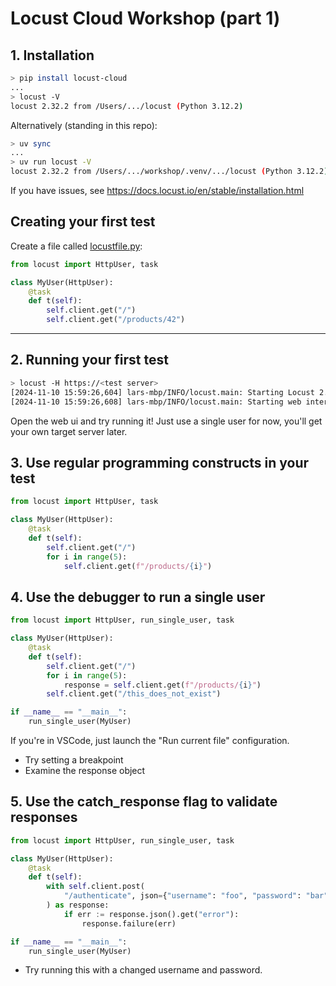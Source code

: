 # Locust Cloud Workshop (part 1)

## 1. Installation

```bash
> pip install locust-cloud
...
> locust -V
locust 2.32.2 from /Users/.../locust (Python 3.12.2)
```

Alternatively (standing in this repo):

```bash
> uv sync
...
> uv run locust -V
locust 2.32.2 from /Users/.../workshop/.venv/.../locust (Python 3.12.2)
```

If you have issues, see https://docs.locust.io/en/stable/installation.html

## Creating your first test

Create a file called [locustfile.py](locustfile.py):

```python
from locust import HttpUser, task

class MyUser(HttpUser):
    @task
    def t(self):
        self.client.get("/")
        self.client.get("/products/42")
```

---

## 2. Running your first test

```bash
> locust -H https://<test server>
[2024-11-10 15:59:26,604] lars-mbp/INFO/locust.main: Starting Locust 2.32.2
[2024-11-10 15:59:26,608] lars-mbp/INFO/locust.main: Starting web interface at http://0.0.0.0:8089
```

Open the web ui and try running it! Just use a single user for now, you'll get your own target server later.

## 3. Use regular programming constructs in your test

```python
from locust import HttpUser, task

class MyUser(HttpUser):
    @task
    def t(self):
        self.client.get("/")
        for i in range(5):
            self.client.get(f"/products/{i}")
```

## 4. Use the debugger to run a single user

```python
from locust import HttpUser, run_single_user, task

class MyUser(HttpUser):
    @task
    def t(self):
        self.client.get("/")
        for i in range(5):
            response = self.client.get(f"/products/{i}")
        self.client.get("/this_does_not_exist")

if __name__ == "__main__":
    run_single_user(MyUser)
```

If you're in VSCode, just launch the "Run current file" configuration.

* Try setting a breakpoint
* Examine the response object

## 5. Use the catch_response flag to validate responses

```python
from locust import HttpUser, run_single_user, task

class MyUser(HttpUser):
    @task
    def t(self):
        with self.client.post(
            "/authenticate", json={"username": "foo", "password": "bar"}, catch_response=True
        ) as response:
            if err := response.json().get("error"):
                response.failure(err)

if __name__ == "__main__":
    run_single_user(MyUser)
```

* Try running this with a changed username and password.
